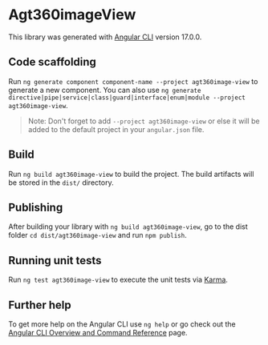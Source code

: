 # Agt360imageView

This library was generated with [Angular CLI](https://github.com/angular/angular-cli) version 17.0.0.

## Code scaffolding

Run `ng generate component component-name --project agt360image-view` to generate a new component. You can also use `ng generate directive|pipe|service|class|guard|interface|enum|module --project agt360image-view`.
> Note: Don't forget to add `--project agt360image-view` or else it will be added to the default project in your `angular.json` file. 

## Build

Run `ng build agt360image-view` to build the project. The build artifacts will be stored in the `dist/` directory.

## Publishing

After building your library with `ng build agt360image-view`, go to the dist folder `cd dist/agt360image-view` and run `npm publish`.

## Running unit tests

Run `ng test agt360image-view` to execute the unit tests via [Karma](https://karma-runner.github.io).

## Further help

To get more help on the Angular CLI use `ng help` or go check out the [Angular CLI Overview and Command Reference](https://angular.io/cli) page.
